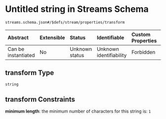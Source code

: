 # Untitled string in Streams Schema

```txt
streams.schema.json#/$defs/stream/properties/transform
```



| Abstract            | Extensible | Status         | Identifiable            | Custom Properties | Additional Properties | Access Restrictions | Defined In                                                                 |
| :------------------ | :--------- | :------------- | :---------------------- | :---------------- | :-------------------- | :------------------ | :------------------------------------------------------------------------- |
| Can be instantiated | No         | Unknown status | Unknown identifiability | Forbidden         | Allowed               | none                | [streams.schema.json\*](../out/streams.schema.json "open original schema") |

## transform Type

`string`

## transform Constraints

**minimum length**: the minimum number of characters for this string is: `1`
